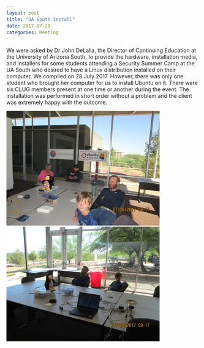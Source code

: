 ```yaml
---
layout: post
title: "UA South Install"
date: 2017-07-28
categories: Meeting
---
```


We were asked by Dr John DeLalla, the Director of Continuing Education at the University of Arizona South, to provide the hardware, installation media, and installers for some students attending a Security Summer Camp at the UA South who desired to have a Linux distribution installed on their computer.  We complied on 28 July 2017.  However, there was only one student who brought her computer for us to install Ubuntu on it.  There were six CLUG members present at one time or another during the event.  The installation was performed in short order without a problem and the client was extremely happy with the outcome.

![alt text](https://raw.githubusercontent.com/CochiseLinuxUsersGroup/CochiseLinuxUsersGroup.github.io/master/images/UASouthInstall_2017-07-28_1-400x400.JPG)
![alt text](https://raw.githubusercontent.com/CochiseLinuxUsersGroup/CochiseLinuxUsersGroup.github.io/master/images/UASouthInstall_2017-07-28_2-400x400.JPG)
